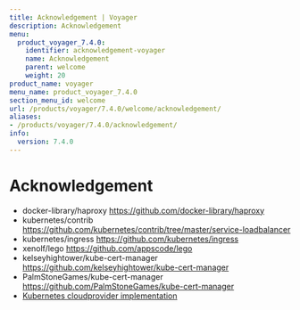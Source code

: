 ```yaml
---
title: Acknowledgement | Voyager
description: Acknowledgement
menu:
  product_voyager_7.4.0:
    identifier: acknowledgement-voyager
    name: Acknowledgement
    parent: welcome
    weight: 20
product_name: voyager
menu_name: product_voyager_7.4.0
section_menu_id: welcome
url: /products/voyager/7.4.0/welcome/acknowledgement/
aliases:
- /products/voyager/7.4.0/acknowledgement/
info:
  version: 7.4.0
---
```


# Acknowledgement

 - docker-library/haproxy https://github.com/docker-library/haproxy
 - kubernetes/contrib https://github.com/kubernetes/contrib/tree/master/service-loadbalancer
 - kubernetes/ingress https://github.com/kubernetes/ingress
 - xenolf/lego https://github.com/appscode/lego
 - kelseyhightower/kube-cert-manager https://github.com/kelseyhightower/kube-cert-manager
 - PalmStoneGames/kube-cert-manager https://github.com/PalmStoneGames/kube-cert-manager
 - [Kubernetes cloudprovider implementation](https://github.com/kubernetes/kubernetes/tree/master/pkg/cloudprovider)
